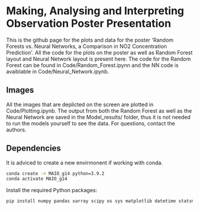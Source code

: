 # Making, Analysing and Interpreting Observation Poster Presentation
This is the github page for the plots and data for the poster 'Random Forests vs. Neural Networks, a Comparison in NO2 Concentration Prediction'. All the code for the plots on the poster as well as Random Forest layout and Neural Network layout is present here. The code for the Random Forest can be found in Code/Random_Forest.ipynn and the NN code is avaiblable in Code/Neural_Network.ipynb.
 
## Images
All the images that are deplicted on the screen are plotted in Code/Plotting.ipynb. The output from both the Random Forest as well as the Neural Network are saved in the Model_results/ folder, thus it is not needed to run the models yourself to see the data. For questions, contact the authors. 


## Dependencies
It is adviced to create a new envirmonent if working with conda. 

```bash
conda create -n MAIO_g14 python=3.9.2
conda activate MAIO_g14
```

Install the required Python packages:

```bash
pip install numpy pandas xarray scipy os sys matplotlib datetime statsmodels scikit-learn ipykernel torch torchvision torchaudio ray 
```
